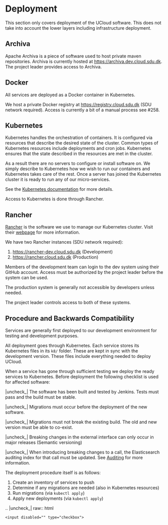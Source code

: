 # Deployment

This section only covers deployment of the UCloud software. This does not
take into account the lower layers including infrastructure deployment.

## Archiva

Apache Archiva is a piece of software used to host private maven
repositories. Archiva is currently hosted at https://archiva.dev.cloud.sdu.dk.
The project leader provides access to Archiva.

## Docker

All services are deployed as a Docker container in Kubernetes.

We host a private Docker registry at https://registry.cloud.sdu.dk (SDU
network required). Access is currently a bit of a manual process see #258.

## Kubernetes

Kubernetes handles the orchestration of containers. It is configured via
resources that describe the desired state of the cluster. Common types of
Kubernetes resources include deployments and cron jobs. Kubernetes ensures
that the state described in the resources are met in the cluster.

As a result there are no servers to configure or install software on. We simply
describe to Kubernetes how we wish to run our containers and Kubernetes takes
care of the rest. Once a server has joined the Kubernetes cluster it is ready
to run any of our micro-services.

See the [Kubernetes documentation](https://kubernetes.io/) for more details.

Access to Kubernetes is done through Rancher.

## Rancher

[Rancher](https://rancher.com) is the software we use to manage our Kubernetes
cluster. Visit their [webpage](https://rancher.com) for more information.

We have two Rancher instances (SDU network required):

1. https://rancher-dev.cloud.sdu.dk (Development)
2. https://rancher.cloud.sdu.dk (Production)

Members of the development team can login to the dev system using their GitHub
account. Access must be authorized by the project leader before the system can
be used. 

The production system is generally not accessible by developers unless needed.

The project leader controls access to both of these systems.

## Procedure and Backwards Compatibility

Services are generally first deployed to our development environment for
testing and development purposes.

All deployment goes through Kubernetes. Each service stores its Kubernetes
files in its `k8/` folder. These are kept in sync with the development version.
These files include everything needed to deploy UCloud.

When a service has gone through sufficient testing we deploy the ready
services to Kubernetes. Before deployment the following checklist is used for
affected software:

|uncheck_|  The software has been built and tested by Jenkins. Tests must pass and the build must be stable.

|uncheck_|  Migrations must occur before the deployment of the new software.

|uncheck_|  Migrations must not break the existing build. The old and new version must be able to co-exist.

|uncheck_|  Breaking changes in the external interface can only occur in major releases (Semantic versioning)

|uncheck_|  When introducing breaking changes to a call, the Elasticsearch auditing index for that call must be updated. See [Auditing](../../backend/service-common/wiki/auditing.html) for more information.

The deployment procedure itself is as follows:

1. Create an inventory of services to push
2. Determine if any migrations are needed (also in Kubernetes resources)
3. Run migrations (via `kubectl apply`)
4. Apply new deployments (via `kubectl apply`)

.. |uncheck_| raw:: html

    <input disabled="" type="checkbox">

<br>
